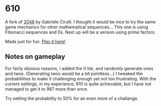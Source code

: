 # 610
A fork of [2048](https://https://github.com/gabrielecirulli/2048) by Gabriele Cirulli.  I thought it would be nice to try the same game mechanics for other mathematical sequences... This one is using Fibonacci sequences and 0s. Next up will be a version using prime factors.

Made just for fun. [Play it here!](http://thereal58.github.io/610/)

## Notes on gameplay
For fairly obvious reasons, I added the 0 tile, and randomly generate ones and twos.  (Generating twos would be a bit pointless...) I tweaked the probablilities to make it challenging enough yet not too frustrating.  With the current settings, in my experience, 610 is quite achievable, but I have not managed to get it to 987 more than once.

Try setting the probability to 50% for an even more of a challange.


